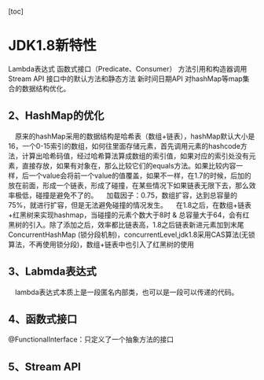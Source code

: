 [toc]

# JDK1.8新特性
Lambda表达式
函数式接口（Predicate、Consumer）
方法引用和构造器调用
Stream API
接口中的默认方法和静态方法
新时间日期API
对hashMap等map集合的数据结构优化。

## 2、HashMap的优化
 原来的hashMap采用的数据结构是哈希表（数组+链表），hashMap默认大小是16，一个0-15索引的数组，如何往里面存储元素，首先调用元素的hashcode方法，计算出哈希码值，经过哈希算法算成数组的索引值，如果对应的索引处没有元素，直接存放，如果有对象在，那么比较它们的equals方法。如果比较内容一样，后一个value会将前一个value的值覆盖，如果不一样，在1.7的时候，后加的放在前面，形成一个链表，形成了碰撞，在某些情况下如果链表无限下去，那么效率极低，碰撞是避免不了的。
 加载因子：0.75，数组扩容，达到总容量的75%，就进行扩容，但是无法避免碰撞的情况发生。
 在1.8之后，在数组+链表+红黑树来实现hashmap，当碰撞的元素个数大于8时 & 总容量大于64，会有红黑树的引入。除了添加之后，效率都比链表高，1.8之后链表新进元素加到末尾ConcurrentHashMap (锁分段机制)，concurrentLevel,jdk1.8采用CAS算法(无锁算法，不再使用锁分段)，数组+链表中也引入了红黑树的使用

## 3、Labmda表达式
 lambda表达式本质上是一段匿名内部类，也可以是一段可以传递的代码。

## 4、函数式接口
@FunctionalInterface：只定义了一个抽象方法的接口

## 5、Stream API